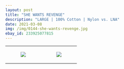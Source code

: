 ```yaml
---
layout: post
title: "SHE WANTS REVENGE"
description: "LARGE | 100% Cotton | Nylon vs. LNA"
date: 2021-03-08
img: /img/0144-she-wants-revenge.jpg
ebay_id: 233925077815
---
```




<table style="width:100%;"><tr><td style="vertical-align:top;">
      <figure class="tmblr-full" data-orig-height="2048" data-orig-width="1365" data-orig-src="https://concertshirts.netlify.app/shirts/0144/0144-01.jpg"><img src="https://64.media.tumblr.com/71cc0c5ec128055f00e1b6a5ebcf69d4/1520e6bc37cdfc24-bf/s540x810/6d8a878d8bcc5bd53ec21378fe37d5fa21fbebc0.jpg" data-orig-height="2048" data-orig-width="1365" data-orig-src="https://concertshirts.netlify.app/shirts/0144/0144-01.jpg"/></figure></td>
    <td style="vertical-align:top;">
      <figure class="tmblr-full" data-orig-height="2048" data-orig-width="1365" data-orig-src="https://concertshirts.netlify.app/shirts/0144/0144-02.jpg"><img src="https://64.media.tumblr.com/2067cfb6a102a1760a91777735b16c8e/1520e6bc37cdfc24-73/s540x810/08c1b5f3e34816777ae7f8e98ae6de2ec7ba3713.jpg" data-orig-height="2048" data-orig-width="1365" data-orig-src="https://concertshirts.netlify.app/shirts/0144/0144-02.jpg"/></figure></td>
  </tr></table>
